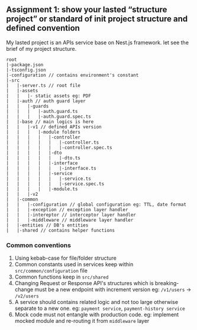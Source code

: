 ## Assignment 1: show your lasted “structure project” or standard of init project structure and defined convention

My lasted project is an APIs service base on Nest.js framework. let see the brief of my project structure.

```
root
|-package.json
|-tsconfig.json
|-configuration // contains environment's constant
|-src
|   |-server.ts // root file
|   |-assets
|   |   |- static assets eg: PDF
|   |-auth // auth guard layer
|   |   |-guards
|   |   |   |-auth.guard.ts
|   |   |   |-auth.guard.spec.ts
|   |-base // main logics is here
|   |   |-v1 // defined APIs version
|   |   |   |-module folders
|   |   |   |   |-controller
|   |   |   |   |   |-controller.ts
|   |   |   |   |   |-controller.spec.ts
|   |   |   |   |-dto
|   |   |   |   |   |-dto.ts
|   |   |   |   |-interface
|   |   |   |   |   |-interface.ts
|   |   |   |   |-service
|   |   |   |   |   |-service.ts
|   |   |   |   |   |-service.spec.ts
|   |   |   |   |-module.ts
|   |   |-v2
|   |-common
|   |   |-configuration // global configuration eg: TTL, date format
|   |   |-exception // exception layer handler
|   |   |-intereptor // interceptor layer handler
|   |   |-middleware // middleware layer handler
|   |-entities // DB's entities
|   |-shared // contains helper functions
```

### Common conventions

1. Using kebab-case for file/folder structure
2. Common constants used in services keep within `src/common/configuration` file
3. Common functions keep in `src/shared`
4. Changing Request or Response API's structures which is breaking-change must be a new endpoint with increment version eg: `/v1/users` -> `/v2/users`
5. A service should contains related logic and not too large otherwise separate to a new one. eg: `payment service`, `payment-history service`
6. Mock code must not entangle with production code. eg: implement mocked module and re-routing it from `middleware` layer

